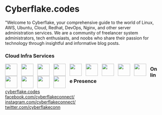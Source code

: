 <h1>Cyberflake.codes</h1>
"Welcome to Cyberflake, your comprehensive guide to the world of Linux, AWS, Ubuntu, Cloud, Redhat, DevOps, Nginx, and other server administration services. We are a community of freelancer system administrators, tech enthusiasts, and noobs who share their passion for technology through insightful and informative blog posts.

<h3>Cloud Infra Services</h3>

<p>
<img align="left" width="40px" style="padding-right:10px" src="https://cdn.jsdelivr.net/gh/devicons/devicon/icons/amazonwebservices/amazonwebservices-original.svg" />
<img align="left" width="40px" style="padding-right:10px" src="https://cdn.jsdelivr.net/gh/devicons/devicon/icons/docker/docker-original.svg" />
<img align="left" width="40px" style="padding-right:10px" src="https://cdn.jsdelivr.net/gh/devicons/devicon/icons/kubernetes/kubernetes-plain.svg" />
<img align="left" width="40px" style="padding-right:10px" src="https://cdn.jsdelivr.net/gh/devicons/devicon/icons/linux/linux-original.svg" />
<img align="left" width="40px" style="padding-right:10px" src="https://cdn.jsdelivr.net/gh/devicons/devicon/icons/redhat/redhat-plain.svg" />
<img align="left" width="40px" style="padding-right:10px" src="https://cdn.jsdelivr.net/gh/devicons/devicon/icons/ubuntu/ubuntu-plain.svg" />
<img align="left" width="40px" style="padding-right:10px" src="https://cdn.jsdelivr.net/gh/devicons/devicon/icons/centos/centos-original.svg" />
<img align="left" width="40px" style="padding-right:10px" src="https://cdn.jsdelivr.net/gh/devicons/devicon/icons/tomcat/tomcat-original.svg" />
<img align="left" width="40px" style="padding-right:10px" src="https://cdn.jsdelivr.net/gh/devicons/devicon/icons/nginx/nginx-original.svg" />
<img align="left" width="40px" style="padding-right:10px" src="https://cdn.jsdelivr.net/gh/devicons/devicon/icons/apache/apache-original.svg" />
<img align="left" width="40px" style="padding-right:10px" src="https://cdn.jsdelivr.net/gh/devicons/devicon/icons/html5/html5-original.svg" />
<img align="left" width="40px" style="padding-right:10px" src="https://cdn.jsdelivr.net/gh/devicons/devicon/icons/css3/css3-original.svg" />
<img align="left" width="40px" style="padding-right:10px" src="https://cdn.jsdelivr.net/gh/devicons/devicon/icons/php/php-original.svg" />
</p>

<h3>Online Presence</h3>

<p>
 <a target="_blank" href="www.cyberflake.codes">cyberflake.codes</a><br>
 <a target="_blank" href="https://www.facebook.com/cyberflakeconnect/">facebook.com/cyberflakeconnect/</a><br>
 <a target="_blank" href="https://www.instagram.com/cyberflakeconnect/">instagram.com/cyberflakeconnect/</a><br>
 <a target="_blank" href="https://twitter.com/cyberflakeconn">twitter.com/cyberflakeconn</a><br>
</p>


          
